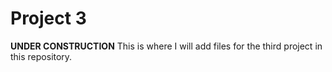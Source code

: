 # Project 3
**UNDER CONSTRUCTION** 
This is where I will add files for the third project in this repository.
